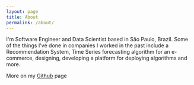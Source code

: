 ```yaml
---
layout: page
title: About
permalink: /about/
---
```


I'm Software Engineer and Data Scientist based in São Paulo, Brazil. Some of the things I've done in companies I worked in the past include a Recommendation System, Time Series forecasting algorithm for an e-commerce, designing, developing a platform for deploying algorithms and more.  

More on my [Github](https://github.com/marciovai) page